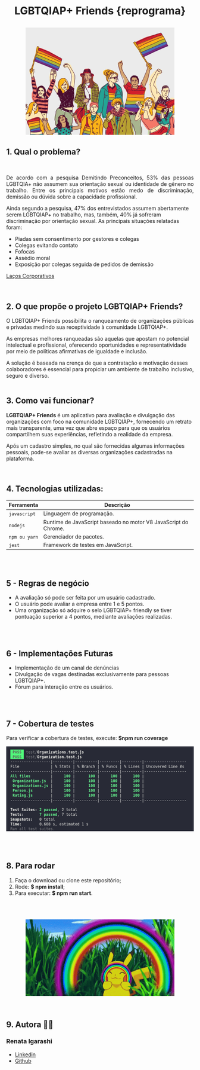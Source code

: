 <h1 align="center">
    <br>
    <p align="center">LGBTQIAP+ Friends {reprograma}<p>
</h1>

<p align="center">
  <img width="400" src="./src/assets/lgbtcute.png">
</p>


## 1. Qual o problema? 

<br>

<p align="justify">
De acordo com a pesquisa Demitindo Preconceitos, 53% das pessoas LGBTQIA+ não assumem sua orientação sexual ou identidade de gênero no trabalho. Entre os principais motivos estão medo de discriminação, demissão ou dúvida sobre a capacidade profissional.

Ainda segundo a pesquisa, 47% dos entrevistados assumem abertamente serem LGBTQIAP+ no trabalho, mas, também, 40% já sofreram discriminação por orientação sexual. As principais situações relatadas foram:

- Piadas sem consentimento por gestores e colegas
- Colegas evitando contato
- Fofocas
- Assédio moral
- Exposição por colegas seguida de pedidos de demissão
    
[Laços Corporativos](https://www.lacoscorporativos.com.br/voce-sabe-o-que-e-uma-empresa-gay-friendly/)
    
<br>    

    
## 2. O que propõe o projeto <strong>LGBTQIAP+ Friends</strong>?     
    
<p align="justify">O LGBTQIAP+ Friends possibilita o ranqueamento de organizações públicas e privadas medindo sua receptividade à comunidade LGBTQIAP+.

As empresas melhores ranqueadas são aquelas que apostam no potencial intelectual e profissional, oferecendo oportunidades e representatividade por meio de políticas afirmativas de igualdade e inclusão.

A solução é baseada na crença de que a contratação e motivação desses colaboradores é essencial para propiciar um ambiente de trabalho inclusivo, seguro e diverso.
<br>
<br>
  
 ## 3. Como vai funcionar? 

<p><strong>LGBTQIAP+ Friends</strong> é um aplicativo para avaliação e divulgação das organizações com foco na comunidade LGBTQIAP+, fornecendo um retrato mais transparente, uma vez que abre espaço para que os usuários compartilhem suas experiências, refletindo a realidade da empresa.</p>


<p>Após um cadastro simples, no qual são fornecidas algumas informações pessoais, pode-se avaliar as diversas organizações cadastradas na plataforma.</p>



<br>


## 4. Tecnologias utilizadas:
| Ferramenta | Descrição |
| --- | --- |
| `javascript` | Linguagem de programação. |
| `nodejs` | Runtime de JavaScript baseado no motor V8 JavaScript do Chrome.| 
| `npm ou yarn` | Gerenciador de pacotes.|
| `jest` | Framework de testes em JavaScript.|


<br>
<br>

## 5 - Regras de negócio 
- A avaliação só pode ser feita por um usuário cadastrado.
- O usuário pode avaliar a empresa entre 1 e 5 pontos.
- Uma organização só adquire o selo LGBTQIAP+ friendly se tiver pontuação superior a 4 pontos, mediante avaliações realizadas.

    
<br>
<br>
    
## 6 - Implementações Futuras

- Implementação de um canal de denúncias
- Divulgação de vagas destinadas exclusivamente para pessoas LGBTQIAP+.
- Fórum para interação entre os usuários.
    
<br>
<br>
    
## 7 - Cobertura de testes
Para verificar a cobertura de testes, execute: **$npm run coverage**
<p align="center">
  <img width="600" src="./src/assets/coverage.png">
</p>
    
<br>
<br>

## 8. Para rodar
    
1. Faça o download ou clone este repositório;
2. Rode: **$ npm install**;
3. Para executar:  **$ npm run start**.
 
<br>
<br>
      
<p align="center">
  <img width="400" src="./src/assets/pikachu.gif">
</p>
<br>
    
## 9. Autora 👩‍💻    
     
  ### Renata Igarashi
- [Linkedin](https://www.linkedin.com/in/renata-igarashi/)
- [Github](https://github.com/renataigarashi)